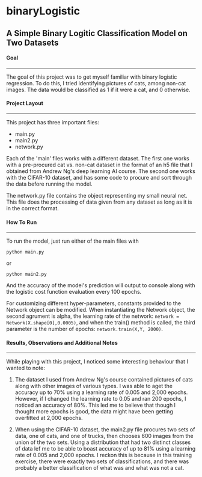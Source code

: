 
# binaryLogistic

## A Simple Binary Logitic Classification Model on Two Datasets


#### Goal
---
The goal of this project was to get myself familiar with binary logistic regression.
To do this, I tried identifying pictures of cats, among non-cat images.  The data would be
classified as 1 if it were a cat, and 0 otherwise.

#### Project Layout
---
This project has three important files:
* main.py
* main2.py
* network.py

Each of the 'main' files works with a different dataset.  The first one works with a pre-procured cat vs. non-cat dataset in the format of an h5 file that I obtained from Andrew Ng's deep learning AI course.  The second one works with the CIFAR-10 dataset, and has some code to procure and sort through the data before running the model.  

The network.py file contains the object representing my small neural net.  This file does the processing of data given from any dataset as long as it is in the correct format.  
#### How To Run
---
To run the model, just run either of the main files with

    python main.py
or

    python main2.py

 And the accuracy of the model's prediction will output to console along with the logistic cost function evaluation every 100 epochs.  

For customizing different hyper-parameters, constants provided to the Network object can be modified.  When instantiating the Network object, the second agrument is alpha, the learning rate of the network:
`network = Network(X.shape[0],0.0005)`, and when the train() method is called, the third parameter is the number of epochs: `network.train(X,Y, 2000)`.

#### Results, Observations and Additional Notes
---
While playing with this project, I noticed some interesting behaviour that I wanted to note:
1) The dataset I used from Andrew Ng's course contained pictures of cats along with other images of various types.  I was able to aget the accuracy up to 70% using a learning rate of 0.005 and 2,000 epochs.  However, if I changed the learning rate to 0.05 and ran 200 epochs, I noticed an accuracy of 80%.  This led me to believe that though I thought more epochs is good, the data might have been getting overfitted at 2,000 epochs.  

2) When using the CIFAR-10 dataset, the main2.py file procures two sets of data, one of cats, and one of trucks, then chooses 600 images from the union of the two sets.  Using a distribution that had two distinct classes of data lef me to be able to boast accuracy of up to 81% using a learning rate of 0.005 and 2,000 epochs.  I reckon this is because in this training exercise, there were exactly two sets of classifications, and there was probably a better classification of what was and what was not a cat.
